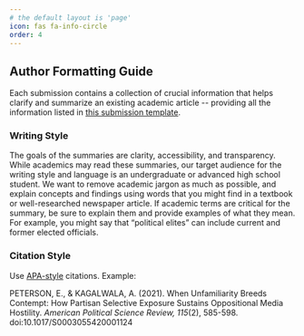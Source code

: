 ```yaml
---
# the default layout is 'page'
icon: fas fa-info-circle
order: 4
---
```


## Author Formatting Guide

Each submission contains a collection of crucial information that helps clarify and summarize an existing academic article -- providing all the information listed in [this submission template](https://docs.google.com/document/d/11JIGp8j58-6gW4ZmUimDtb-gEWtAvv66/edit?usp=share_link&ouid=100469505346687216493&rtpof=true&sd=true).


<!-- Each summary should contain the following information: 

1. Article title
2. Article authors (in order)
3. Journal
4. Date published
5. Full citation (APA style)
6. Bibtex entry
7. Link to the article on the journal website
8. Link to the article on the author’s website (if available)
9. Tags
10. Summary (~300 words each). See below for more on the writing style. 
  - Introduction – what is the article about? What is the key question they are asking? Why are they asking this question? What questions are answered by this paper?
  - What analytical approach was used.  What were the design choices?  For all quantitative projects generate either a DAG (non-experimental designs) or a full table of all randomized conditions.
  - What are the main findings? How does this article add to our understanding of the topic? Make this punchy and clear. 
  - What are the implications of the research? Did this research introduce us to something new that needs to be studied further? Did it use new data or provide a new way of answering the question?
  - What questions identified by the authors were left unanswered? 
11. Pre-registration 
  - Was the study and its analysis pre registered (Yes/No/published before 2015)
12. Polarization Proxies
  - Did the authors have to rely on proxy variables (i.e., if the author was interested in affective polarization of partisans did they use a standard measure or did they have to use something else because of limits in currently available data)? 
13. Inference Metrics
  - Were standard p-value thresholds used (p<.05 or 95% Confidence Intervals that don’t overlap zero). 
  - Largest p-value presented as significant.
14. Causal Claims from Correlational Data
- Were correlational results interpreted with causal language? 
15. Open Data & Materials
  - Is the data available? 
  - are the replication scripts available?
  - Link to replication data and scripts (if available). 
16. Limitations/weaknesses 
We ask that you use [this template]() to complete your submission.
 -->

### Writing Style 

The goals of the summaries are clarity, accessibility, and transparency. While academics may read these summaries, our target audience for the writing style and language is an undergraduate or advanced high school student. We want to remove academic jargon as much as possible, and explain concepts and findings using words that you might find in a textbook or well-researched newspaper article. If academic terms are critical for the summary, be sure to explain them and provide examples of what they mean. For example, you might say that “political elites” can include current and former elected officials. 

### Citation Style 

Use <a href='https://en.wikipedia.org/wiki/APA_style' target="_parent">APA-style</a> citations. Example: 

PETERSON, E., & KAGALWALA, A. (2021). When Unfamiliarity Breeds Contempt: How Partisan Selective Exposure Sustains Oppositional Media Hostility. _American Political Science Review, 115_(2), 585-598. doi:10.1017/S0003055420001124
